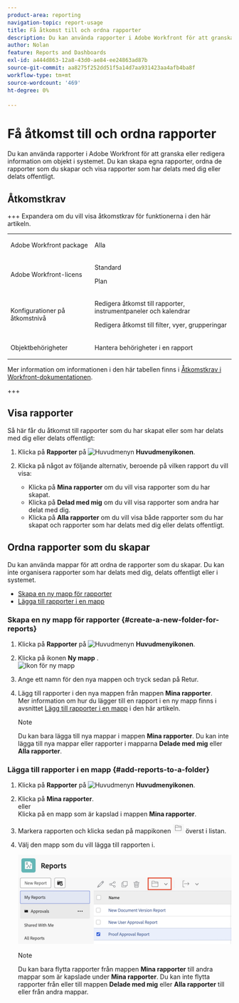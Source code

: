 ```yaml
---
product-area: reporting
navigation-topic: report-usage
title: Få åtkomst till och ordna rapporter
description: Du kan använda rapporter i Adobe Workfront för att granska eller redigera information om objekt i systemet. Du kan skapa egna rapporter, ordna de rapporter som du skapar och visa rapporter som har delats med dig eller delats offentligt.
author: Nolan
feature: Reports and Dashboards
exl-id: a444d863-12a8-43d0-ae84-ee24863ad87b
source-git-commit: aa8275f252dd51f5a14d7aa931423aa4afb4ba8f
workflow-type: tm+mt
source-wordcount: '469'
ht-degree: 0%

---
```


# Få åtkomst till och ordna rapporter

Du kan använda rapporter i Adobe Workfront för att granska eller redigera information om objekt i systemet. Du kan skapa egna rapporter, ordna de rapporter som du skapar och visa rapporter som har delats med dig eller delats offentligt.

## Åtkomstkrav

+++ Expandera om du vill visa åtkomstkrav för funktionerna i den här artikeln. 

<table style="table-layout:auto"> 
 <col> 
 <col> 
 <tbody> 
  <tr> 
   <td role="rowheader">Adobe Workfront package</td> 
   <td> <p>Alla</p> </td> 
  </tr> 
  <tr> 
   <td role="rowheader">Adobe Workfront-licens</td> 
   <td> 
   <p>Standard</p>
   <p>Plan </p> </td> 
  </tr> 
  <tr> 
   <td role="rowheader">Konfigurationer på åtkomstnivå</td> 
   <td> <p>Redigera åtkomst till rapporter, instrumentpaneler och kalendrar</p> <p>Redigera åtkomst till filter, vyer, grupperingar</p></td> 
  </tr> 
  <tr> 
   <td role="rowheader">Objektbehörigheter</td> 
   <td> <p>Hantera behörigheter i en rapport</p></td> 
  </tr> 
 </tbody> 
</table>

Mer information om informationen i den här tabellen finns i [Åtkomstkrav i Workfront-dokumentationen](/help/quicksilver/administration-and-setup/add-users/access-levels-and-object-permissions/access-level-requirements-in-documentation.md).

+++

## Visa rapporter

Så här får du åtkomst till rapporter som du har skapat eller som har delats med dig eller delats offentligt:

1. Klicka på **Rapporter** på ![Huvudmenyn](assets/main-menu-icon.png) **Huvudmenyikonen**.

1. Klicka på något av följande alternativ, beroende på vilken rapport du vill visa:

   * Klicka på **Mina rapporter** om du vill visa rapporter som du har skapat.
   * Klicka på **Delad med mig** om du vill visa rapporter som andra har delat med dig.
   * Klicka på **Alla rapporter** om du vill visa både rapporter som du har skapat och rapporter som har delats med dig eller delats offentligt.

## Ordna rapporter som du skapar

Du kan använda mappar för att ordna de rapporter som du skapar. Du kan inte organisera rapporter som har delats med dig, delats offentligt eller i systemet.

* [Skapa en ny mapp för rapporter](#create-a-new-folder-for-reports)
* [Lägga till rapporter i en mapp](#add-reports-to-a-folder)

### Skapa en ny mapp för rapporter {#create-a-new-folder-for-reports}

1. Klicka på **Rapporter** på ![Huvudmenyn](assets/main-menu-icon.png) **Huvudmenyikonen**.

1. Klicka på ikonen **Ny mapp** .\
   ![Ikon för ny mapp](assets/nwe-new-folder-350x346.png)

1. Ange ett namn för den nya mappen och tryck sedan på Retur.
1. Lägg till rapporter i den nya mappen från mappen **Mina rapporter**.\
   Mer information om hur du lägger till en rapport i en ny mapp finns i avsnittet [Lägg till rapporter i en mapp](#add-reports-to-a-folder) i den här artikeln.

   >[!NOTE]
   >
   >Du kan bara lägga till nya mappar i mappen **Mina rapporter**. Du kan inte lägga till nya mappar eller rapporter i mapparna **Delade med mig** eller **Alla rapporter**.

### Lägga till rapporter i en mapp {#add-reports-to-a-folder}

1. Klicka på **Rapporter** på ![Huvudmenyn](assets/main-menu-icon.png) **Huvudmenyikonen**.

1. Klicka på **Mina rapporter**.\
   eller\
   Klicka på en mapp som är kapslad i mappen **Mina rapporter**.

1. Markera rapporten och klicka sedan på mappikonen ![Mappikon](assets/folder-icon.png) överst i listan.

1. Välj den mapp som du vill lägga till rapporten i.

   ![Välj en mapp att flytta rapporten till](assets/choose-folder.png)

   >[!NOTE]
   >
   >Du kan bara flytta rapporter från mappen **Mina rapporter** till andra mappar som är kapslade under **Mina rapporter**. Du kan inte flytta rapporter från eller till mappen **Delade med mig** eller **Alla rapporter** till eller från andra mappar.



